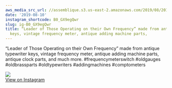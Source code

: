 ```yaml
---
aws_media_src_url: //assemblique.s3.us-east-2.amazonaws.com/2019/08/2019-08-10_13-56-36_UTC.jpg
date: '2019-08-10'
instagram_shortcode: B0_GX9egQwr
slug: ig-B0_GX9egQwr
title: “Leader of Those Operating on their Own Frequency” made from antique typewriter
  keys, vintage frequency meter, antique adding machine parts,
---
```


“Leader of Those Operating on their Own Frequency” made from antique typewriter keys, vintage frequency meter, antique adding machine parts, antique clock parts, and much more. #frequencymeterswitch #oldgauges #oldbrassparts #oldtypewriters #addingmachines #comptometers 

![](//assemblique.s3.us-east-2.amazonaws.com/2019/08/2019-08-10_13-56-36_UTC.jpg)   
[View on Instagram](https://www.instagram.com/p/B0_GX9egQwr/)